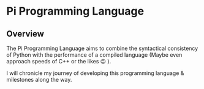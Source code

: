# Pi Programming Language

## Overview
The Pi Programming Language aims to combine the syntactical consistency of Python with the performance of a compiled language (Maybe even approach speeds of C++ or the likes 😉 ).

I will chronicle my journey of developing this programming language & milestones along the way.